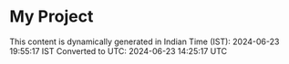 # My Project

This content is dynamically generated in Indian Time (IST): 2024-06-23 19:55:17 IST
Converted to UTC: 2024-06-23 14:25:17 UTC
